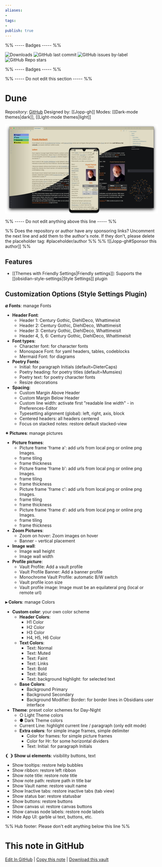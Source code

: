 ```yaml
---
aliases:
- 
tags: 
- 
publish: true
---
```


%% ----- Badges ----- %%

![Downloads](https://img.shields.io/badge/downloads-4728-573E7A?style=for-the-badge&logo=)
![GitHub last commit](https://img.shields.io/github/last-commit/Jopp-gh/Obsidian-Dune84?color=573E7A&label=last%20update&logo=github&style=for-the-badge)
![GitHub issues by-label](https://img.shields.io/github/issues/Jopp-gh/Obsidian-Dune84/help%20wanted?color=573E7A&logo=github&style=for-the-badge) 
![GitHub Repo stars](https://img.shields.io/github/stars/Jopp-gh/Obsidian-Dune84?color=573E7A&logo=github&style=for-the-badge)

%% ----- Badges ----- %%

%% ----- Do not edit this section ----- %%

# Dune

Repository: [GitHub](https://github.com/Jopp-gh/Obsidian-Dune84)
Designed by: [[Jopp-gh]]
Modes: [[Dark-mode themes|dark]], [[Light-mode themes|light]]



![screenshot](https://github.com/Jopp-gh/Obsidian-Dune84/raw/master/Dune-Obsidian.jpg)

%% ----- Do not edit anything above this line ----- %% 

%% Does the repository or author have any sponsoring links? Uncomment the next line and add them to the author's note. If they don't, please delete the placeholder tag: #placeholder/author %%
%% ![[Jopp-gh#Sponsor this author]] %%


## Features

- [[Themes with Friendly Settings|Friendly settings]]: Supports the [[obsidian-style-settings|Style Settings]] plugin

## Customization Options (Style Settings Plugin) 

**𝞪 Fonts**: manage Fonts
- **Header Font**: 
    - Header 1: Century Gothic, DiehlDeco, Whattimeisit
    - Header 2: Century Gothic, DiehlDeco, Whattimeisit
    - Header 3: Century Gothic, DiehlDeco, Whattimeisit
    - Header 4, 5, 6: Century Gothic, DiehlDeco, Whattimeisit
- **Font types**: 
    - Character font: for character fonts
    - Monospace Font: for yaml headers, tables, codeblocks
    - Mermaid Font: for diagrams
- **Poetry Fonts**: 
    - Initial: for paragraph Initials (default=DieterCaps)
    - Poetry heading: for poetry titles (default=Mumsies)
    - Poetry text: for poetry character fonts
    - Resize decorations
- **Spacing**: 
    - Custom Margin Above Header
    - Custom Margin Below Header
    - Custom line width: activate first "readable line width" - in Preferences-Editor
    - Typesetting alignment (global): left, right, axis, block
    - Centered headers: all headers centered
    - Focus on stacked notes: restore default stacked-view

**✦ Pictures**: manage pictures
- **Picture frames**: 
    - Picture frame 'frame a': add urls from local png or online png Images.
    - frame tiling
    - frame thickness
    - Picture frame 'frame b': add urls from local png or online png Images.
    - frame tiling
    - frame thickness
    - Picture frame 'frame c': add urls from local png or online png Images.
    - frame tiling
    - frame thickness
    - Picture frame 'frame d': add urls from local png or online png Images.
    - frame tiling
    - frame thickness
- **Zoom Pictures**: 
    - Zoom on hover: Zoom images on hover
    - Banner - vertical placement
- **Image wall**: 
    - Image wall height
    - Image wall width
- **Profile picture**: 
    - Vault Profile: Add a vault profile
    - Vault Profile Banner: Add a banner profile
    - Monochrome Vault Profile: automatic B/W switch
    - Vault profile icon size
    - Vault profile image: Image must be an equilateral png (local or remote url)

**⫸ Colors**: manage Colors
- **Custom color**: your own color scheme
    - **Header Colors**: 
        - H1 Color
        - H2 Color
        - H3 Color
        - H4, H5, H6 Color
    - **Text Colors**: 
        - Text: Normal
        - Text: Muted
        - Text: Faint
        - Text: Links
        - Text: Bold
        - Text: Italic
        - Text: background highlight: for selected text
    - **Base Colors**: 
        - Background Primary
        - Background Secondary
        - Background Modifier: Border: for border lines in Obsidians user interface
- **Theme**: preset color schemes for Day-Night
    - ○ Light Theme colors
    - ● Dark Theme colors
    - Current Line: highlight current line / paragraph (only edit mode)
    - **Extra colors**: for simple image frames, simple delimiter
        - Color for frames: for simple picture frames
        - Color for Hr: for some horizontal dividers
        - Text: Initial: for paragraph Initials

**❨ ❩ Show ui elements**: visibility buttons, text
- Show tooltips: restore help bubbles
- Show ribbon: restore left ribbon
- Show note title: restore note title
- Show note path: restore path in title bar
- Show Vault name: restore vault name
- Show Inactive tabs: restore inactive tabs (tab view)
- Show status bar: restore statusbar
- Show buttons: restore buttons
- Show canvas ui: restore canvas buttons
- Show canvas node labels: restore node labels
- Hide App UI: garble ui text, buttons, etc.


%% Hub footer: Please don't edit anything below this line %%

# This note in GitHub

<span class="git-footer">[Edit In GitHub](https://github.dev/obsidian-community/obsidian-hub/blob/main/02%20-%20Community%20Expansions/02.05%20All%20Community%20Expansions/Themes/Dune.md "git-hub-edit-note") | [Copy this note](https://raw.githubusercontent.com/obsidian-community/obsidian-hub/main/02%20-%20Community%20Expansions/02.05%20All%20Community%20Expansions/Themes/Dune.md "git-hub-copy-note") | [Download this vault](https://github.com/obsidian-community/obsidian-hub/archive/refs/heads/main.zip "git-hub-download-vault") </span>

